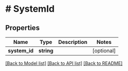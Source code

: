 # # SystemId

## Properties

Name | Type | Description | Notes
------------ | ------------- | ------------- | -------------
**system_id** | **string** |  | [optional]

[[Back to Model list]](../../README.md#models) [[Back to API list]](../../README.md#endpoints) [[Back to README]](../../README.md)
